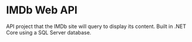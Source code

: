 # IMDb Web API

API project that the IMDb site will query to display its content.
Built in .NET Core using a SQL Server database.

